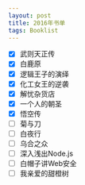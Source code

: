 ```yaml
---
layout: post
title: 2016年书单
tags: Booklist
---
```


- [x] 武则天正传
- [x] 白鹿原
- [x] 逻辑王子的演绎
- [x] 化工女王的逆袭
- [x] 解忧杂货店
- [x] 一个人的朝圣
- [x] 悟空传
- [ ] 菊与刀
- [ ] 白夜行
- [ ] 乌合之众
- [ ] 深入浅出Node.js
- [ ] 白帽子讲Web安全
- [ ] 我亲爱的甜橙树